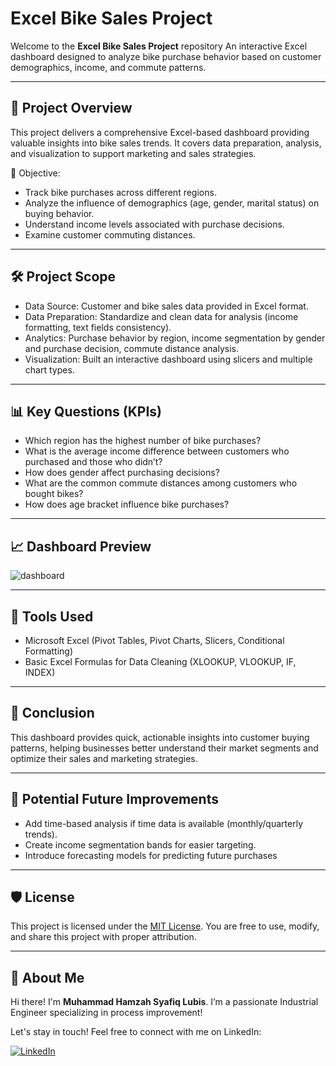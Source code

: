 # Excel Bike Sales Project
Welcome to the **Excel Bike Sales Project** repository
An interactive Excel dashboard designed to analyze bike purchase behavior based on customer demographics, income, and commute patterns.

---
## 📖 Project Overview
This project delivers a comprehensive Excel-based dashboard providing valuable insights into bike sales trends.
It covers data preparation, analysis, and visualization to support marketing and sales strategies.

🎯 Objective:
 - Track bike purchases across different regions.
 - Analyze the influence of demographics (age, gender, marital status) on buying behavior.
 - Understand income levels associated with purchase decisions.
 - Examine customer commuting distances.

---
## 🛠️ Project Scope
 - Data Source: Customer and bike sales data provided in Excel format.
 - Data Preparation: Standardize and clean data for analysis (income formatting, text fields consistency).
 - Analytics: Purchase behavior by region, income segmentation by gender and purchase decision, commute distance analysis.
 - Visualization: Built an interactive dashboard using slicers and multiple chart types.

---
## 📊 Key Questions (KPIs)
 - Which region has the highest number of bike purchases?
 - What is the average income difference between customers who purchased and those who didn’t?
 - How does gender affect purchasing decisions?
 - What are the common commute distances among customers who bought bikes?
 - How does age bracket influence bike purchases?

---
## 📈 Dashboard Preview
![dashboard](https://github.com/user-attachments/assets/f9cb2ff7-2adc-457c-b2a0-d1a8f3b68729)

---
## 🧬 Tools Used
 - Microsoft Excel (Pivot Tables, Pivot Charts, Slicers, Conditional Formatting)
 - Basic Excel Formulas for Data Cleaning (XLOOKUP, VLOOKUP, IF, INDEX)

---
## 📄 Conclusion
This dashboard provides quick, actionable insights into customer buying patterns, helping businesses better understand their market segments and optimize their sales and marketing strategies.

---
## 🔢 Potential Future Improvements
 - Add time-based analysis if time data is available (monthly/quarterly trends).
 - Create income segmentation bands for easier targeting.
 - Introduce forecasting models for predicting future purchases

---
## 🛡️ License

This project is licensed under the [MIT License](LICENSE). You are free to use, modify, and share this project with proper attribution.

---
## 🌟 About Me

Hi there! I'm **Muhammad Hamzah Syafiq Lubis**. I’m a passionate Industrial Engineer specializing in process improvement!

Let's stay in touch! Feel free to connect with me on LinkedIn:

[![LinkedIn](https://img.shields.io/badge/LinkedIn-0077B5?style=for-the-badge&logo=linkedin&logoColor=white)](www.linkedin.com/in/mhamzahsyafiqlubis)
